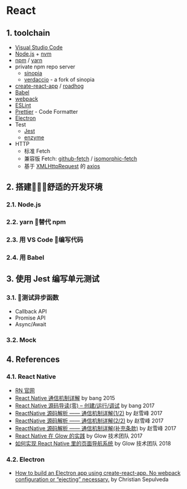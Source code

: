 # React

## 1. toolchain
- [Visual Studio Code](https://code.visualstudio.com)
- [Node.js](https://nodejs.org/en/) + [nvm](https://github.com/creationix/nvm)
- [npm](https://www.npmjs.com) / [yarn](https://yarnpkg.com/zh-Hans/)
- private npm repo server
    - [sinopia](https://github.com/rlidwka/sinopia)
    - [verdaccio](https://github.com/verdaccio/verdaccio) - a fork of sinopia
- [create-react-app](https://github.com/facebookincubator/create-react-app) / [roadhog](https://github.com/sorrycc/roadhog)
- [Babel](https://babeljs.io)
- [webpack](https://webpack.js.org)
- [ESLint](https://eslint.org)
- [Prettier](https://prettier.io) - Code Formatter
- [Electron](https://electronjs.org)
- Test
    - [Jest](http://facebook.github.io/jest/)
    - [enzyme](http://airbnb.io/enzyme/)
- HTTP
    - 标准 Fetch
    - 兼容版 Fetch: [github-fetch](https://github.com/github/fetch) / [isomorphic-fetch](https://github.com/matthew-andrews/isomorphic-fetch)
    - 基于 [XMLHttpRequest](https://developer.mozilla.org/en-US/docs/Web/API/XMLHttpRequest) 的 [axios](https://github.com/axios/axios)

## 2. 搭建舒适的开发环境

### 2.1. Node.js

### 2.2. yarn 替代 npm

### 2.3. 用 VS Code 编写代码

### 2.4. 用 Babel  

## 3. 使用 Jest 编写单元测试

### 3.1. 测试异步函数
- Callback API
- Promise API
- Async/Await

### 3.2. Mock

## 4. References

### 4.1. React Native
- [RN 官网](http://facebook.github.io/react-native/)
- [React Native 通信机制详解](http://blog.cnbang.net/tech/2698/) by bang 2015
- [React Native 源码导读(零) – 创建/运行/调试](http://blog.cnbang.net/tech/3461/) by bang 2017
- [ReactNative 源码解析 —— 通信机制详解(1/2)](http://zxfcumtcs.github.io/2017/10/08/ReactNativeCommunicationMechanism/) by 赵雪峰 2017
- [ReactNative 源码解析 —— 通信机制详解(2/2)](http://zxfcumtcs.github.io/2017/10/12/ReactNativeCommunicationMechanism2/) by 赵雪峰 2017
- [ReactNative 源码解析 —— 通信机制详解(补充条款)](http://zxfcumtcs.github.io/2017/11/22/RNCommunicationMechanism-AdditionalTerms/) by 赵雪峰 2017
- [React Native 在 Glow 的实践](http://tech.glowing.com/cn/react-native-at-glow/) by Glow 技术团队 2017
- [如何实现 React Native 里的页面导航系统](http://tech.glowing.com/cn/all-about-routing-and-navigation-in-react-native/) by Glow 技术团队 2018

### 4.2. Electron
- [How to build an Electron app using create-react-app. No webpack configuration or “ejecting” necessary.](https://medium.freecodecamp.org/building-an-electron-application-with-create-react-app-97945861647c) by Christian Sepulveda